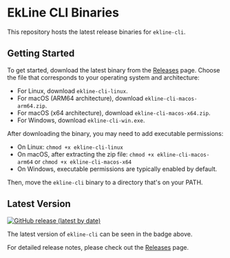 # EkLine CLI Binaries

This repository hosts the latest release binaries for `ekline-cli`.

## Getting Started

To get started, download the latest binary from the [Releases](https://github.com/ekline-io/ekline-cli-binaries/releases) page. Choose the file that corresponds to your operating system and architecture:

- For Linux, download `ekline-cli-linux`.
- For macOS (ARM64 architecture), download `ekline-cli-macos-arm64.zip`.
- For macOS (x64 architecture), download `ekline-cli-macos-x64.zip`.
- For Windows, download `ekline-cli-win.exe`.

After downloading the binary, you may need to add executable permissions:

- On Linux: `chmod +x ekline-cli-linux`
- On macOS, after extracting the zip file: `chmod +x ekline-cli-macos-arm64` or `chmod +x ekline-cli-macos-x64`
- On Windows, executable permissions are typically enabled by default.

Then, move the `ekline-cli` binary to a directory that's on your PATH.

## Latest Version

[![GitHub release (latest by date)](https://img.shields.io/github/v/release/ekline-io/ekline-cli-binaries)](https://github.com/ekline-io/ekline-cli-binaries/releases)

The latest version of `ekline-cli` can be seen in the badge above. 

For detailed release notes, please check out the [Releases](https://github.com/ekline-io/ekline-cli-binaries/releases) page.
